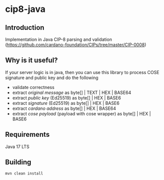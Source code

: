 # cip8-java

## Introduction
Implementation in Java CIP-8 parsing and validation (https://github.com/cardano-foundation/CIPs/tree/master/CIP-0008)

## Why is it useful?
If your server logic is in java, then you can use this library to process COSE signature and public key and do the following
- validate correctness
- extract *original message* as byte[] | TEXT | HEX | BASE64
- extract *public key* (Ed25519) as byte[] | HEX | BASE6
- extract *signature* (Ed25519) as byte[] | HEX | BASE6
- extract *cardano address* as byte[] | HEX | BASE64
- extract *cose payload* (payload with cose wrapper) as byte[] | HEX | BASE6

## Requirements
Java 17 LTS

## Building
```
mvn clean install
```
